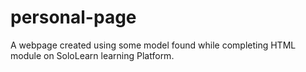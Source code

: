 # personal-page
A webpage created using some model found while completing HTML module on SoloLearn learning Platform.
